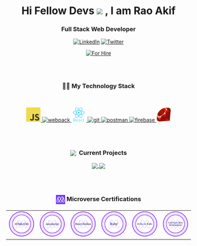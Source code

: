 <h1 align="center"> Hi Fellow Devs 
 <img src="https://media.giphy.com/media/hvRJCLFzcasrR4ia7z/giphy.gif" width="40">
 , I am Rao Akif </h1>

<h3 align="center">  Full Stack Web Developer </h3>

<p align="center"> 
<a href="https://www.linkedin.com/in/RaoAkif/"><img alt="LinkedIn" src="https://img.shields.io/badge/RaoAkif-blue?style=flat-square&logo=Linkedin&logoColor=white&link=https://www.linkedin.com/in/RaoAkif/"></a>
<a href="https://twitter.com/AkifTufail"><img alt="Twitter" src="https://img.shields.io/badge/RaoAkif-1ca0f1?style=flat-square&logo=twitter&logoColor=white&link=https://twitter.com/RaoAkif"></a>
</p>
<p align="center"> <a href="#"><img alt="For Hire" src="https://img.shields.io/badge/-Searching for new challenges-1ca0f1?style=for-the-badge&color=c1c1c1"></a> </p>

<br><br>

<h3 align="center"> 👨‍💻 My Technology Stack </h3>
<br>

<p align="center" display="flex" align-items= "center">
<a href="https://developer.mozilla.org/en-US/docs/Web/JavaScript" target="_blank"> <img src="https://raw.githubusercontent.com/devicons/devicon/master/icons/javascript/javascript-original.svg" alt="javascript" width="40" height="40"/> </a>
<a href="https://webpack.js.org/" target="_blank"> <img src="https://www.vectorlogo.zone/logos/js_webpack/js_webpack-icon.svg" alt="webpack" width="40" height="40"/> </a>
<a href="https://reactjs.org/" target="_blank"> <img src="https://raw.githubusercontent.com/devicons/devicon/master/icons/react/react-original-wordmark.svg" alt="react" width="40" height="40"/> </a>
<a href="https://git-scm.com/" target="_blank"> <img src="https://www.vectorlogo.zone/logos/git-scm/git-scm-icon.svg" alt="git" width="40" height="40"/> </a>
<a href="https://www.postman.com/" target="_blank"> <img src="https://www.vectorlogo.zone/logos/getpostman/getpostman-icon.svg" alt="postman" width="40" height="40"/> </a>
 <a href="https://firebase.google.com/" target="_blank"> <img src="https://www.vectorlogo.zone/logos/firebase/firebase-icon.svg" alt="firebase" width="40" height="40"/> </a>
<a href="https://firebase.google.com/" target="_blank"><img src="https://raw.githubusercontent.com/devicons/devicon/master/icons/ruby/ruby-original.svg" alt="ruby" width="40" height="40"/> </a>  </a> 
</p>

</br><br>

<h3 align="center"> <img align="center" src="https://user-images.githubusercontent.com/61361037/200971890-06cdf0eb-655e-46f5-bf17-ccc69bf794e0.png" width="25" />&nbsp; Current Projects </h3>
<div align="center">
  <a href="https://github.com/mavericks-db/portfolio">
    <img align="center" src="https://github-readme-stats.vercel.app/api/pin/?username=RaoAkif&repo=Medium" />
  </a>
  <a href="https://github.com/mavericks-db/capstone01">
    <img align="center" src="https://github-readme-stats.vercel.app/api/pin/?username=RaoAkif&repo=BizFind" />
  </a>
</div>

</br><br>


<h3 align="center"> <img align="center" src="./assets/mv-logo-purple.png" width="25"/> Microverse Certifications </h3>
<table align="center">
  <tr>
    <td align="center"><a href="https://www.credential.net/d0f412b8-532d-4e67-90c5-42308999d77d" target="blank"><img src="./assets/html-css-badge.png" width="80"></a></td>
    <td align="center"><a href="https://www.credential.net/f3865f3a-45e3-4c17-a996-693a2d2ae6a2" target="blank"><img src="./assets/javascript-badge.png" width="80"></a></td>
    <td align="center"><a href="https://www.credential.net/aa046d01-d117-4a00-b271-05200b48178c" target="blank"><img src="./assets/react-redux-badge.png" width="80"></a></td>
    <td align="center"><a href="https://www.credential.net/6adaceeb-e3d3-41ab-9034-bb6a566585f9" target="blank"><img src="./assets/ruby-badge.png" width="80"></a></td>
    <td align="center"><a href="https://www.credential.net/1a76e83f-0da1-438b-93c3-0e8de57334a1" target="blank"><img src="./assets/ruby-on-rails-badge.png" width="80"></a></td>
    <td align="center"><a href="https://www.credential.net/f5bb1a1c-08c9-4111-91f3-a209ef79925c" target="blank"><img src="./assets/full-stack-badge.png" width="80"></a></td>
  </tr>
</table>
